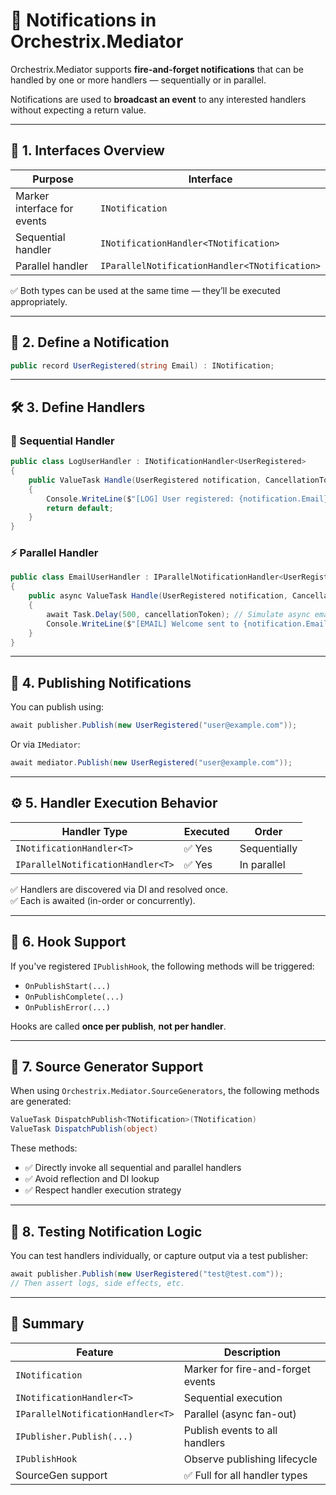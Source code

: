 # 📢 Notifications in Orchestrix.Mediator

Orchestrix.Mediator supports **fire-and-forget notifications** that can be handled by one or more handlers — sequentially or in parallel.

Notifications are used to **broadcast an event** to any interested handlers without expecting a return value.

---

## 🧾 1. Interfaces Overview

| Purpose                     | Interface                                |
|-----------------------------|------------------------------------------|
| Marker interface for events | `INotification`                          |
| Sequential handler          | `INotificationHandler<TNotification>`    |
| Parallel handler            | `IParallelNotificationHandler<TNotification>` |

✅ Both types can be used at the same time — they’ll be executed appropriately.

---

## 🧱 2. Define a Notification

```csharp
public record UserRegistered(string Email) : INotification;
```

---

## 🛠 3. Define Handlers

### 🔁 Sequential Handler

```csharp
public class LogUserHandler : INotificationHandler<UserRegistered>
{
    public ValueTask Handle(UserRegistered notification, CancellationToken cancellationToken)
    {
        Console.WriteLine($"[LOG] User registered: {notification.Email}");
        return default;
    }
}
```

### ⚡ Parallel Handler

```csharp
public class EmailUserHandler : IParallelNotificationHandler<UserRegistered>
{
    public async ValueTask Handle(UserRegistered notification, CancellationToken cancellationToken)
    {
        await Task.Delay(500, cancellationToken); // Simulate async email sending
        Console.WriteLine($"[EMAIL] Welcome sent to {notification.Email}");
    }
}
```

---

## 🚀 4. Publishing Notifications

You can publish using:

```csharp
await publisher.Publish(new UserRegistered("user@example.com"));
```

Or via `IMediator`:

```csharp
await mediator.Publish(new UserRegistered("user@example.com"));
```

---

## ⚙️ 5. Handler Execution Behavior

| Handler Type                       | Executed     | Order           |
|-----------------------------------|--------------|------------------|
| `INotificationHandler<T>`         | ✅ Yes       | Sequentially     |
| `IParallelNotificationHandler<T>` | ✅ Yes       | In parallel      |

✅ Handlers are discovered via DI and resolved once.  
✅ Each is awaited (in-order or concurrently).

---

## 🧠 6. Hook Support

If you've registered `IPublishHook`, the following methods will be triggered:

- `OnPublishStart(...)`
- `OnPublishComplete(...)`
- `OnPublishError(...)`

Hooks are called **once per publish**, **not per handler**.

---

## 🧬 7. Source Generator Support

When using `Orchestrix.Mediator.SourceGenerators`, the following methods are generated:

```csharp
ValueTask DispatchPublish<TNotification>(TNotification)
ValueTask DispatchPublish(object)
```

These methods:

- ✅ Directly invoke all sequential and parallel handlers
- ✅ Avoid reflection and DI lookup
- ✅ Respect handler execution strategy

---

## 🧪 8. Testing Notification Logic

You can test handlers individually, or capture output via a test publisher:

```csharp
await publisher.Publish(new UserRegistered("test@test.com"));
// Then assert logs, side effects, etc.
```

---

## 🧭 Summary

| Feature                        | Description                               |
|--------------------------------|-------------------------------------------|
| `INotification`                | Marker for fire-and-forget events         |
| `INotificationHandler<T>`      | Sequential execution                      |
| `IParallelNotificationHandler<T>` | Parallel (async fan-out)              |
| `IPublisher.Publish(...)`      | Publish events to all handlers            |
| `IPublishHook`                 | Observe publishing lifecycle              |
| SourceGen support              | ✅ Full for all handler types             |
